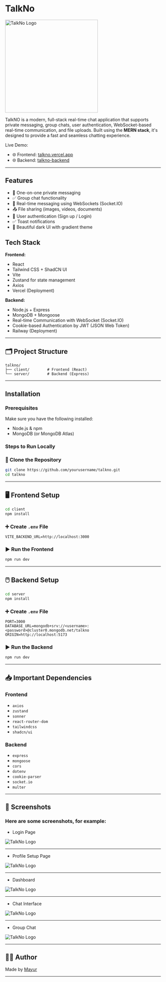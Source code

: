 # TalkNo

<img src="client\public\TalkNo_Logo.png" alt="TalkNo Logo" width="300" height="300">

TalkNO is a modern, full-stack real-time chat application that supports private messaging, group chats, user authentication, WebSocket-based real-time communication, and file uploads. Built using the **MERN stack**, it's designed to provide a fast and seamless chatting experience.

Live Demo:

- 🌐 Frontend: [talkno.vercel.app](https://talkno.vercel.app)
- 🌐 Backend: [talkno-backend](https://talkno-api.up.railway.app/)

---

## Features

- 💬 One-on-one private messaging
- ✅ Group chat functionality
- 💬 Real-time messaging using WebSockets (Socket.IO)
- 📤 File sharing (images, videos, documents)
- 🔐 User authentication (Sign up / Login)
- ✅ Toast notifications
- 🌙 Beautiful dark UI with gradient theme

## Tech Stack

**Frontend:**

- React
- Tailwind CSS + ShadCN UI
- Vite
- Zustand for state management
- Axios
- Vercel (Deployment)

**Backend:**

- Node.js + Express
- MongoDB + Mongoose
- Real-time Communication with WebSocket (Socket.IO)
- Cookie-based Authentication by JWT (JSON Web Token)
- Railway (Deployment)

---

## 🗂️ Project Structure

```
talkno/
├── client/        # Frontend (React)
└── server/        # Backend (Express)
```

---

## Installation

### Prerequisites

Make sure you have the following installed:

- Node.js & npm
- MongoDB (or MongoDB Atlas)

### Steps to Run Locally

### 📁 Clone the Repository

```bash
git clone https://github.com/yourusername/talkno.git
cd talkno
```

---

## 🖥️ Frontend Setup

```bash
cd client
npm install
```

### ➕ Create `.env` File

```env
VITE_BACKEND_URL=http://localhost:3000
```

### ▶️ Run the Frontend

```bash
npm run dev
```

---

## 🖱️ Backend Setup

```bash
cd server
npm install
```

### ➕ Create `.env` File

```env
PORT=3000
DATABASE_URL=mongodb+srv://<username>:<password>@cluster0.mongodb.net/talkno
ORIGIN=http://localhost:5173
```

### ▶️ Run the Backend

```bash
npm run dev
```

---

## 📥 Important Dependencies

### Frontend

- `axios`
- `zustand`
- `sonner`
- `react-router-dom`
- `tailwindcss`
- `shadcn/ui`

### Backend

- `express`
- `mongoose`
- `cors`
- `dotenv`
- `cookie-parser`
- `socket.io`
- `multer`

---

## 📸 Screenshots

### Here are some screenshots, for example:

- Login Page

 <img src="client\public/auth-image.png" alt="TalkNo Logo">

---

- Profile Setup Page

 <img src="client\public/profileSetup-image.png" alt="TalkNo Logo">

---

- Dashboard

<img src="client\public/dashboard-image.png" alt="TalkNo Logo" >

---

- Chat Interface

<img src="client\public/chat-image.png" alt="TalkNo Logo" >

---

- Group Chat

<img src="client\public/channel-chat-image.png" alt="TalkNo Logo" >

---

## 🙇‍♂️ Author

Made by [Mayur](https://github.com/mayursoni5)

---
